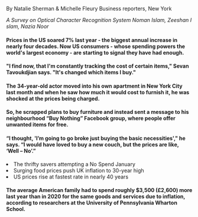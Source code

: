 <title>
    News
</title> 



<div>

<p class="entry-date">
By Natalie Sherman & Michelle Fleury
Business reporters, New York
</p>

<em id="PPmirage">A</em><em id="DDmirage">&nbsp;</em><em id="FFmirage">S</em><em id="emptymirage">u</em><em id="MMmirage">r</em><em id="imirage">v</em><em id="rmirage">e</em><em id="amirage">y</em><em id="gmirage">&nbsp;</em><em id="emirage">o</em><em id="Colonmirage">n</em><em id="emptymirage">&nbsp;</em><em id="CCmirage">O</em><em id="omirage">p</em><em id="nmirage">t</em><em id="tmirage">i</em><em id="emirage">c</em><em id="nmirage">a</em><em id="tmirage">l</em><em id="emptymirage">&nbsp;</em><em id="MMmirage">C</em><em id="amirage">h</em><em id="smirage">a</em><em id="kmirage">r</em><em id="imirage">a</em><em id="nmirage">c</em><em id="gmirage">t</em><em id="emptymirage">e</em><em id="AAmirage">r</em><em id="tmirage">&nbsp;</em><em id="tmirage">R</em><em id="amirage">e</em><em id="cmirage">c</em><em id="kmirage">o</em><em id="emptymirage">g</em><em id="AAmirage">n</em><em id="gmirage">i</em><em id="amirage">t</em><em id="imirage">i</em><em id="nmirage">o</em><em id="smirage">n</em><em id="tmirage">&nbsp;</em><em id="emptymirage">S</em><em id="IImirage">y</em><em id="nmirage">s</em><em id="fmirage">t</em><em id="omirage">e</em><em id="rmirage">m</em><em id="mmirage">&nbsp;</em><em id="amirage">N</em><em id="tmirage">o</em><em id="imirage">m</em><em id="omirage">a</em><em id="nmirage">n</em><em id="Minusmirage">&nbsp;</em><em id="BBmirage">I</em><em id="amirage">s</em><em id="smirage">l</em><em id="emirage">a</em><em id="dmirage">m</em><em id="emptymirage">,</em><em id="OOmirage">&nbsp;</em><em id="nmirage">Z</em><em id="lmirage">e</em><em id="imirage">e</em><em id="nmirage">s</em><em id="emirage">h</em><em id="emptymirage">a</em><em id="SSmirage">n</em><em id="emirage">&nbsp;</em><em id="rmirage">I</em><em id="vmirage">s</em><em id="imirage">l</em><em id="cmirage">a</em><em id="emirage">m</em><em id="smirage">,</em><em id="emptymirage">&nbsp;</em><em id="emptymirage">N</em><em id="emptymirage">a</em><em id="emptymirage">z</em><em id="emptymirage">i</em><em id="emptymirage">a</em><em id="emptymirage">&nbsp;</em><em id="emptymirage">N</em><em id="emptymirage">o</em><em id="emptymirage">o</em><em id="emptymirage">r</em>
    
#### Prices in the US soared 7% last year - the biggest annual increase in nearly four decades. Now US consumers - whose spending powers the world's largest economy - are starting to signal they have had enough.
    
#### "I find now, that I'm constantly tracking the cost of certain items," Sevan Tavoukdjian says. "It's changed which items I buy."
#### The 34-year-old actor moved into his own apartment in New York City last month and when he saw how much it would cost to furnish it, he was shocked at the prices being charged.
    
#### So, he scrapped plans to buy furniture and instead sent a message to his neighbourhood “Buy Nothing” Facebook group, where people offer unwanted items for free.

    
#### “I thought, 'I’m going to go broke just buying the basic necessities'," he says. “I would have loved to buy a new couch, but the prices are like, ‘Well – No’.”

<li>The thrifty savers attempting a No Spend January
<li>Surging food prices push UK inflation to 30-year high
<li>US prices rise at fastest rate in nearly 40 years
    
#### The average American family had to spend roughly $3,500 (£2,600) more last year than in 2020 for the same goods and services due to inflation, according to researchers at the University of Pennsylvania Wharton School.


</div>
